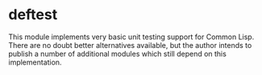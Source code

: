 deftest
=======

This module implements very basic unit testing support for Common
Lisp.  There are no doubt better alternatives available, but the
author intends to publish a number of additional modules which still
depend on this implementation.
